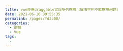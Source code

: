 ```yaml
---
title: vue使用draggable实现多列拖拽（解决空列不能拖拽问题）
date: 2021-06-16 09:55:35
permalink: /pages/fd2c00/
categories:
  - 前端
  - Vue
tags:
  - 
---
```

